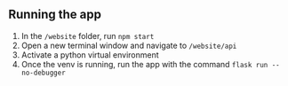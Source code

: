 ## Running the app

1. In the `/website` folder, run `npm start`
2. Open a new terminal window and navigate to `/website/api`
3. Activate a python virtual environment
4. Once the venv is running, run the app with the command `flask run --no-debugger`